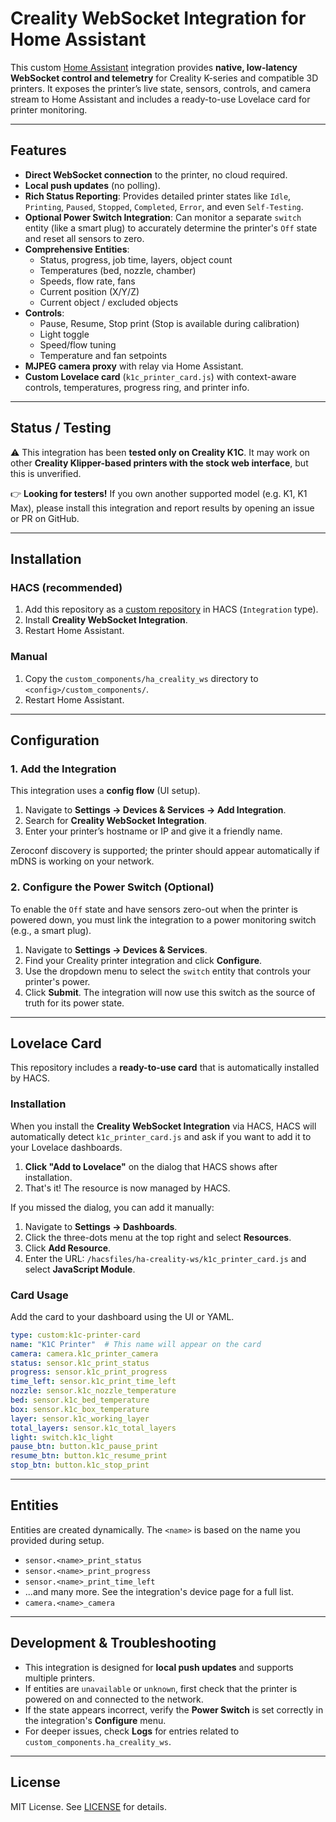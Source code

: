 # Creality WebSocket Integration for Home Assistant

This custom [Home Assistant](https://www.home-assistant.io/) integration provides **native, low-latency WebSocket control and telemetry** for Creality K-series and compatible 3D printers. It exposes the printer’s live state, sensors, controls, and camera stream to Home Assistant and includes a ready-to-use Lovelace card for printer monitoring.

---

## Features

*   **Direct WebSocket connection** to the printer, no cloud required.
*   **Local push updates** (no polling).
*   **Rich Status Reporting**: Provides detailed printer states like `Idle`, `Printing`, `Paused`, `Stopped`, `Completed`, `Error`, and even `Self-Testing`.
*   **Optional Power Switch Integration**: Can monitor a separate `switch` entity (like a smart plug) to accurately determine the printer's `Off` state and reset all sensors to zero.
*   **Comprehensive Entities**:
    *   Status, progress, job time, layers, object count
    *   Temperatures (bed, nozzle, chamber)
    *   Speeds, flow rate, fans
    *   Current position (X/Y/Z)
    *   Current object / excluded objects
*   **Controls**:
    *   Pause, Resume, Stop print (Stop is available during calibration)
    *   Light toggle
    *   Speed/flow tuning
    *   Temperature and fan setpoints
*   **MJPEG camera proxy** with relay via Home Assistant.
*   **Custom Lovelace card** (`k1c_printer_card.js`) with context-aware controls, temperatures, progress ring, and printer info.

---

## Status / Testing

⚠️ This integration has been **tested only on Creality K1C**.
It may work on other **Creality Klipper-based printers with the stock web interface**, but this is unverified.

👉 **Looking for testers!**
If you own another supported model (e.g. K1, K1 Max), please install this integration and report results by opening an issue or PR on GitHub.

---

## Installation

### HACS (recommended)

1.  Add this repository as a [custom repository](https://hacs.xyz/docs/faq/custom_repositories/) in HACS (`Integration` type).
2.  Install **Creality WebSocket Integration**.
3.  Restart Home Assistant.

### Manual

1.  Copy the `custom_components/ha_creality_ws` directory to `<config>/custom_components/`.
2.  Restart Home Assistant.

---

## Configuration

### 1. Add the Integration

This integration uses a **config flow** (UI setup).

1.  Navigate to **Settings → Devices & Services → Add Integration**.
2.  Search for **Creality WebSocket Integration**.
3.  Enter your printer’s hostname or IP and give it a friendly name.

Zeroconf discovery is supported; the printer should appear automatically if mDNS is working on your network.

### 2. Configure the Power Switch (Optional)

To enable the `Off` state and have sensors zero-out when the printer is powered down, you must link the integration to a power monitoring switch (e.g., a smart plug).

1.  Navigate to **Settings → Devices & Services**.
2.  Find your Creality printer integration and click **Configure**.
3.  Use the dropdown menu to select the `switch` entity that controls your printer's power.
4.  Click **Submit**. The integration will now use this switch as the source of truth for its power state.

---

## Lovelace Card

This repository includes a **ready-to-use card** that is automatically installed by HACS.

### Installation

When you install the **Creality WebSocket Integration** via HACS, HACS will automatically detect `k1c_printer_card.js` and ask if you want to add it to your Lovelace dashboards.

1.  **Click "Add to Lovelace"** on the dialog that HACS shows after installation.
2.  That's it! The resource is now managed by HACS.

If you missed the dialog, you can add it manually:
1.  Navigate to **Settings → Dashboards**.
2.  Click the three-dots menu at the top right and select **Resources**.
3.  Click **Add Resource**.
4.  Enter the URL: `/hacsfiles/ha-creality-ws/k1c_printer_card.js` and select **JavaScript Module**.

### Card Usage

Add the card to your dashboard using the UI or YAML.

```yaml
type: custom:k1c-printer-card
name: "K1C Printer"  # This name will appear on the card
camera: camera.k1c_printer_camera
status: sensor.k1c_print_status
progress: sensor.k1c_print_progress
time_left: sensor.k1c_print_time_left
nozzle: sensor.k1c_nozzle_temperature
bed: sensor.k1c_bed_temperature
box: sensor.k1c_box_temperature
layer: sensor.k1c_working_layer
total_layers: sensor.k1c_total_layers
light: switch.k1c_light
pause_btn: button.k1c_pause_print
resume_btn: button.k1c_resume_print
stop_btn: button.k1c_stop_print
```

---

## Entities

Entities are created dynamically. The `<name>` is based on the name you provided during setup.

*   `sensor.<name>_print_status`
*   `sensor.<name>_print_progress`
*   `sensor.<name>_print_time_left`
*   ...and many more. See the integration's device page for a full list.
*   `camera.<name>_camera`

---

## Development & Troubleshooting

*   This integration is designed for **local push updates** and supports multiple printers.
*   If entities are `unavailable` or `unknown`, first check that the printer is powered on and connected to the network.
*   If the state appears incorrect, verify the **Power Switch** is set correctly in the integration's **Configure** menu.
*   For deeper issues, check **Logs** for entries related to `custom_components.ha_creality_ws`.

---

## License

MIT License. See [LICENSE](LICENSE) for details.